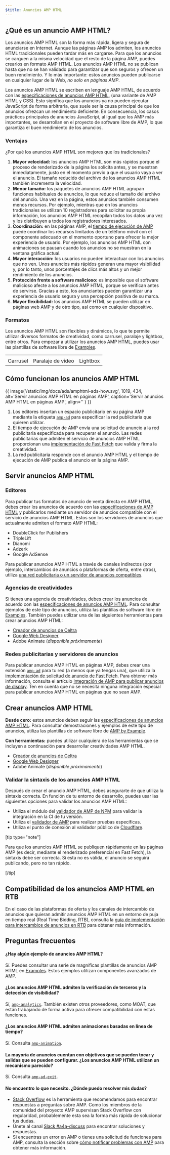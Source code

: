 ```yaml
---
$title: Anuncios AMP HTML
---
```


## ¿Qué es un anuncio AMP HTML?

Los anuncios AMP HTML son la forma más rápida, ligera y segura de anunciarse en Internet. Aunque las páginas AMP los admiten, los anuncios HTML tradicionales pueden tardar más en cargarse. Para que los anuncios se carguen a la misma velocidad que el resto de la página AMP, puedes crearlos en formato AMP HTML. Los anuncios AMP HTML no se publican hasta que no se han validado para garantizar que son seguros y ofrecen un buen rendimiento. Y lo más importante: estos anuncios pueden publicarse en cualquier lugar de la Web, _no solo en páginas AMP_.

Los anuncios AMP HTML se escriben en lenguaje AMP HTML, de acuerdo con las [especificaciones de anuncios AMP HTML](a4a_spec.md), (una variante de AMP HTML y CSS). Esto significa que los anuncios ya no pueden ejecutar JavaScript de forma arbitraria, que suele ser la causa principal de que los anuncios ofrezcan un rendimiento deficiente. En consecuencia, los casos prácticos principales de anuncios JavaScript, al igual que los AMP más importantes, se desarrollan en el proyecto de software libre de AMP, lo que garantiza el buen rendimiento de los anuncios.

### Ventajas

¿Por qué los anuncios AMP HTML son mejores que los tradicionales?

1.  **Mayor velocidad:** los anuncios AMP HTML son más rápidos porque el proceso de renderizado de la página los solicita antes, y se muestran inmediatamente, justo en el momento previo a que el usuario vaya a ver el anuncio. El tamaño reducido del archivo de los anuncios AMP HTML también incrementa la velocidad.
1.  **Menor tamaño:** los paquetes de anuncios AMP HTML agrupan funciones habituales de anuncios, lo que reduce el tamaño del archivo del anuncio. Una vez en la página, estos anuncios también consumen menos recursos. Por ejemplo, mientras que en los anuncios tradicionales se utilizan 10 registradores para solicitar su propia información, los anuncios AMP HTML recopilan todos los datos una vez y los distribuyen a todos los registradores interesados.
1.  **Coordinación:** en las páginas AMP, el [tiempo de ejecución de AMP](spec/amphtml.md#amp-runtime) puede coordinar los recursos limitados de un teléfono móvil con el componente adecuado en el momento oportuno para ofrecer la mejor experiencia de usuario. Por ejemplo, los anuncios AMP HTML con animaciones se pausan cuando los anuncios no se muestran en la ventana gráfica actual.
1.  **Mayor interacción:** los usuarios no pueden interactuar con los anuncios que no ven. Unos anuncios más rápidos generan una mayor visibilidad y, por lo tanto, unos porcentajes de clics más altos y un mejor rendimiento de los anuncios.
1.  **Protección frente a software malicioso:** es imposible que el software malicioso afecte a los anuncios AMP HTML, porque se verifican antes de servirse. Gracias a esto, los anunciantes pueden garantizar una experiencia de usuario segura y una percepción positiva de su marca.
1.  **Mayor flexibilidad:** los anuncios AMP HTML se pueden utilizar en páginas web AMP y de otro tipo, así como en cualquier dispositivo.

### Formatos

Los anuncios AMP HTML son flexibles y dinámicos, lo que te permite utilizar diversos formatos de creatividad, como carrusel, paralaje y lightbox, entre otros. Para empezar a utilizar los anuncios AMP HTML, puedes usar las plantillas de software libre de [Examples](../../../documentation/examples/documentation/amp-ad.html).

<table class="nocolor">
  <tr>
    <td class="col-thirty"><amp-anim width="410" height="731" layout="responsive"
    src="/static/img/docs/ads/amp-ad-01-carousel.gif">
    </amp-anim></td>
    <td class="col-thirty"><amp-anim width="410" height="731" layout="responsive"
    src="/static/img/docs/ads/amp-ad-02-video-parallax.gif">
    </amp-anim></td>
    <td class="col-thirty"><amp-anim width="410" height="731" layout="responsive"
    src="/static/img/docs/ads/amp-ad-03-lightbox.gif">
    </amp-anim></td>
  </tr>
  <tr>
    <td>Carrusel</td>
    <td>Paralaje de vídeo</td>
    <td>Lightbox</td>
  </tr>
</table>

## Cómo funcionan los anuncios AMP HTML

{{ image('/static/img/docs/ads/amphtml-ads-how.svg', 1019, 434, alt='Servir anuncios AMP HTML en páginas AMP', caption='Servir anuncios AMP HTML en páginas AMP', align='' ) }}

1.  Los editores insertan un espacio publicitario en su página AMP mediante la etiqueta [`amp-ad`](../../../documentation/components/reference/amp-ad.md) para especificar la red publicitaria que quieren utilizar.
1.  El tiempo de ejecución de AMP envía una solicitud de anuncio a la red publicitaria especificada para recuperar el anuncio. Las redes publicitarias que admiten el servicio de anuncios AMP HTML proporcionan una [implementación de Fast Fetch](https://github.com/ampproject/amphtml/blob/master/ads/google/a4a/docs/Network-Impl-Guide.md) que valida y firma la creatividad.
1.  La red publicitaria responde con el anuncio AMP HTML y el tiempo de ejecución de AMP publica el anuncio en la página AMP.

## Servir anuncios AMP HTML

### Editores

Para publicar tus formatos de anuncio de venta directa en AMP HTML, debes crear los anuncios de acuerdo con las [especificaciones de AMP HTML](a4a_spec.md) y publicarlos mediante un servidor de anuncios compatible con el servicio de anuncios AMP HTML.  Estos son los servidores de anuncios que actualmente admiten el formato AMP HTML:

*   DoubleClick for Publishers
*   TripleLift
*   Dianomi
*   Adzerk
*   Google AdSense

Para publicar anuncios AMP HTML a través de canales indirectos (por ejemplo, intercambios de anuncios o plataformas de oferta, entre otros), utiliza [una red publicitaria o un servidor de anuncios compatibles](../../../documentation/guides-and-tutorials/develop/monetization/ads_vendors.md).

### Agencias de creatividades

Si tienes una agencia de creatividades, debes crear los anuncios de acuerdo con las [especificaciones de anuncios AMP HTML](a4a_spec.md). Para consultar ejemplos de este tipo de anuncios, utiliza las plantillas de software libre de [Examples](../../../documentation/examples/index.html). También puedes utilizar una de las siguientes herramientas para crear anuncios AMP HTML:

*  [Creador de anuncios de Celtra](http://www.prnewswire.com/news-releases/celtra-partners-with-the-amp-project-showcases-amp-ad-creation-at-google-io-event-300459514.html)
*  [Google Web Designer](https://support.google.com/webdesigner/answer/7529856)
*  Adobe Animate (*disponible próximamente*)

### Redes publicitarias y servidores de anuncios

Para publicar anuncios AMP HTML en páginas AMP, debes crear una extensión [`amp-ad`](../../../documentation/components/reference/amp-ad.md) para tu red (a menos que ya tengas una), que utiliza la [implementación de solicitud de anuncio de Fast Fetch](https://github.com/ampproject/amphtml/blob/master/ads/google/a4a/docs/Network-Impl-Guide.md).  Para obtener más información, consulta el artículo [Integración de AMP para publicar anuncios de display](../../../documentation/guides-and-tutorials/contribute/adnetwork_integration.md).  Ten en cuenta que no se necesita ninguna integración especial para publicar anuncios AMP HTML en páginas que no sean AMP.

## Crear anuncios AMP HTML

**Desde cero:** estos anuncios deben seguir las [especificaciones de anuncios AMP HTML](a4a_spec.md).  Para consultar demostraciones y ejemplos de este tipo de anuncios, utiliza las plantillas de software libre de [AMP by Example](../../../documentation/examples/documentation/amp-ad.html).

**Con herramientas:** puedes utilizar cualquiera de las herramientas que se incluyen a continuación para desarrollar creatividades AMP HTML.

*  [Creador de anuncios de Celtra](http://www.prnewswire.com/news-releases/celtra-partners-with-the-amp-project-showcases-amp-ad-creation-at-google-io-event-300459514.html)
*  [Google Web Designer](https://support.google.com/webdesigner/answer/7529856)
*  Adobe Animate (*disponible próximamente*)

### Validar la sintaxis de los anuncios AMP HTML

Después de crear el anuncio AMP HTML, debes asegurarte de que utiliza la sintaxis correcta. En función de tu entorno de desarrollo, puedes usar las siguientes opciones para validar los anuncios AMP HTML:

*   Utiliza el módulo del [validador de AMP de NPM](https://www.npmjs.com/package/amphtml-validator) para validar la integración en la CI de tu versión.
*   Utiliza el [validador de AMP](https://validator.ampproject.org/) para realizar pruebas específicas.
*   Utiliza el punto de conexión al validador público de [Cloudflare](https://blog.cloudflare.com/amp-validator-api/).

[tip type="note"]

Para que los anuncios AMP HTML se publiquen rápidamente en las páginas AMP (es decir, mediante el renderizado preferencial en Fast Fetch), la sintaxis debe ser correcta.  Si esta no es válida, el anuncio se seguirá publicando, pero no tan rápido.

[/tip]

## Compatibilidad de los anuncios AMP HTML en RTB

En el caso de las plataformas de oferta y los canales de intercambio de anuncios que quieran admitir anuncios AMP HTML en un entorno de puja en tiempo real (Real Time Bidding, RTB), consulta la [guía de implementación para intercambios de anuncios en RTB](https://github.com/ampproject/amphtml/blob/master/ads/google/a4a/docs/RTBExchangeGuide.md) para obtener más información.

## Preguntas frecuentes

#### ¿Hay algún ejemplo de anuncios AMP HTML?

Sí. Puedes consultar una serie de magníficas plantillas de anuncios AMP HTML en [Examples](../../../documentation/examples/documentation/amp-ad.html). Estos ejemplos utilizan componentes avanzados de AMP.

#### ¿Los anuncios AMP HTML admiten la verificación de terceros y la detección de visibilidad?

Sí, [`amp-analytics`](../../../documentation/components/reference/amp-analytics.md). También existen otros proveedores, como MOAT, que están trabajando de forma activa para ofrecer compatibilidad con estas funciones.

#### ¿Los anuncios AMP HTML admiten animaciones basadas en línea de tiempo?

Sí. Consulta [`amp-animation`](../../../documentation/components/reference/amp-animation.md).

#### La mayoría de anuncios cuentan con objetivos que se pueden tocar y salidas que se pueden configurar. ¿Los anuncios AMP HTML utilizan un mecanismo parecido?

Sí. Consulta [`amp-ad-exit`](../../../documentation/components/reference/amp-ad-exit.md).

#### No encuentro lo que necesito. ¿Dónde puedo resolver mis dudas?

*   [Stack Overflow](http://stackoverflow.com/questions/tagged/amp-html) es la herramienta que recomendamos para encontrar respuestas a preguntas sobre AMP. Como los miembros de la comunidad del proyecto AMP supervisan Stack Overflow con regularidad, probablemente esta sea la forma más rápida de solucionar tus dudas.
*   Únete al canal [Slack #a4a-discuss](https://docs.google.com/forms/d/e/1FAIpQLSd83J2IZA6cdR6jPwABGsJE8YL4pkypAbKMGgUZZriU7Qu6Tg/viewform?fbzx=4406980310789882877) para encontrar soluciones y respuestas.
*   Si encuentras un error en AMP o tienes una solicitud de funciones para AMP, consulta la sección sobre [cómo notificar problemas con AMP](https://github.com/ampproject/amphtml/blob/master/CONTRIBUTING.md#reporting-issues-with-amp) para obtener más información.
